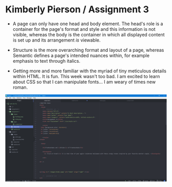 # Kimberly Pierson / Assignment 3

- A page can only have one head and body element. The head's role is a container for the page's format and style and this information is not visible, whereas the body is the container in which all displayed content is set up and its arrangement *is* viewable.

- Structure is the more overarching format and layout of a page, whereas Semantic defines a page's intended nuances within, for example emphasis to text through italics.

- Getting more and more familiar with the myriad of tiny meticulous details within HTML. It is fun. This week wasn't too bad. I am excited to learn about CSS so that I can manipulate fonts... I am weary of times new roman.

![screenshot](./images/capture.PNG)
